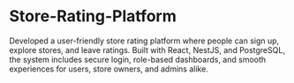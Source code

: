 # Store-Rating-Platform
Developed a user-friendly store rating platform where people can sign up, explore stores, and leave ratings. Built with React, NestJS, and PostgreSQL, the system includes secure login, role-based dashboards, and smooth experiences for users, store owners, and admins alike.

